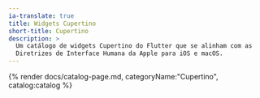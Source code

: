 ```yaml
---
ia-translate: true
title: Widgets Cupertino
short-title: Cupertino
description: >
  Um catálogo de widgets Cupertino do Flutter que se alinham com as
  Diretrizes de Interface Humana da Apple para iOS e macOS.
---
```


{% render docs/catalog-page.md, categoryName:"Cupertino", catalog:catalog %}
